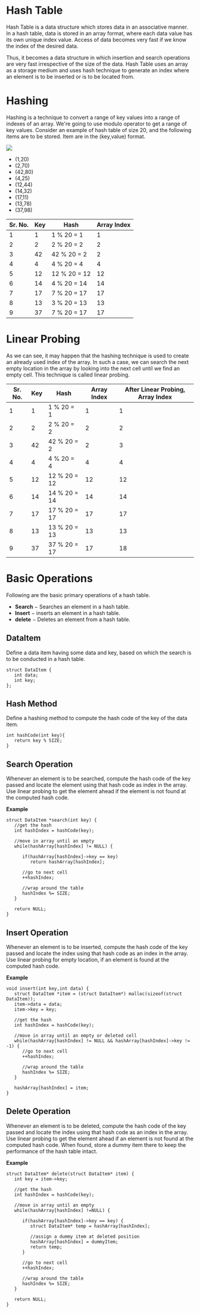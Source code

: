 # Hash Table

Hash Table is a data structure which stores data in an associative manner. In a hash table, data is stored in an array format, where each data value has its own unique index value. Access of data becomes very fast if we know the index of the desired data.

Thus, it becomes a data structure in which insertion and search operations are very fast irrespective of the size of the data. Hash Table uses an array as a storage medium and uses hash technique to generate an index where an element is to be inserted or is to be located from.

# Hashing

Hashing is a technique to convert a range of key values into a range of indexes of an array. We're going to use modulo operator to get a range of key values. Consider an example of hash table of size 20, and the following items are to be stored. Item are in the (key,value) format.

![](https://www.tutorialspoint.com/data_structures_algorithms/images/hash_function.jpg)

* (1,20)
* (2,70)
* (42,80)
* (4,25)
* (12,44)
* (14,32)
* (17,11)
* (13,78)
* (37,98)

|Sr. No. |	Key	| Hash	      | Array Index |
| -------|-----|--------------|-------------|
|1	     | 1   | 1 % 20 = 1	  |  1          |
|2	     | 2   | 2 % 20 = 2	  |  2          |
|3	     | 42  | 42 % 20 = 2  |  2          |
|4	     | 4   | 4 % 20 = 4	  |  4          |
|5	     | 12  | 12 % 20 = 12 |	12          |
|6	     | 14  | 4 % 20 = 14  |	14          |
|7	     | 17  | 7 % 20 = 17  |	17          |
|8	     | 13  | 3 % 20 = 13  |	13          |
|9	     | 37  | 7 % 20 = 17  |	17          |

# Linear Probing

As we can see, it may happen that the hashing technique is used to create an already used index of the array. In such a case, we can search the next empty location in the array by looking into the next cell until we find an empty cell. This technique is called linear probing.

| Sr. No. | Key | Hash         | Array Index | After Linear Probing, Array Index |
|---------|-----|--------------|-------------|-----------------------------------|
| 1       | 1   | 1 % 20 = 1   | 1           | 1                                 |
| 2       | 2   | 2 % 20 = 2   | 2           | 2                                 |
| 3       | 42  | 42 % 20 = 2  | 2           | 3                                 |
| 4       | 4   | 4 % 20 = 4   | 4           | 4                                 |
| 5       | 12  | 12 % 20 = 12 | 12          | 12                                |
| 6       | 14  | 14 % 20 = 14 | 14          | 14                                |
| 7       | 17  | 17 % 20 = 17 | 17          | 17                                |
| 8       | 13  | 13 % 20 = 13 | 13          | 13                                |
| 9       | 37  | 37 % 20 = 17 | 17          | 18                                |


# Basic Operations

Following are the basic primary operations of a hash table.

* **Search** − Searches an element in a hash table.
* **Insert** − inserts an element in a hash table.
* **delete** − Deletes an element from a hash table.

## DataItem

Define a data item having some data and key, based on which the search is to be conducted in a hash table.

```
struct DataItem {
   int data;   
   int key;
};
```

## Hash Method

Define a hashing method to compute the hash code of the key of the data item.

```
int hashCode(int key){
   return key % SIZE;
}
```

## Search Operation

Whenever an element is to be searched, compute the hash code of the key passed and locate the element using that hash code as index in the array. Use linear probing to get the element ahead if the element is not found at the computed hash code.

**Example**

```
struct DataItem *search(int key) {
   //get the hash 
   int hashIndex = hashCode(key);
	
   //move in array until an empty 
   while(hashArray[hashIndex] != NULL) {
	
      if(hashArray[hashIndex]->key == key)
         return hashArray[hashIndex];
			
      //go to next cell
      ++hashIndex;
		
      //wrap around the table
      hashIndex %= SIZE;
   }
	
   return NULL;        
}
```

## Insert Operation

Whenever an element is to be inserted, compute the hash code of the key passed and locate the index using that hash code as an index in the array. Use linear probing for empty location, if an element is found at the computed hash code.

**Example**

```
void insert(int key,int data) {
   struct DataItem *item = (struct DataItem*) malloc(sizeof(struct DataItem));
   item->data = data;  
   item->key = key;     

   //get the hash 
   int hashIndex = hashCode(key);

   //move in array until an empty or deleted cell
   while(hashArray[hashIndex] != NULL && hashArray[hashIndex]->key != -1) {
      //go to next cell
      ++hashIndex;
		
      //wrap around the table
      hashIndex %= SIZE;
   }
	
   hashArray[hashIndex] = item;        
}
```

## Delete Operation

Whenever an element is to be deleted, compute the hash code of the key passed and locate the index using that hash code as an index in the array. Use linear probing to get the element ahead if an element is not found at the computed hash code. When found, store a dummy item there to keep the performance of the hash table intact.

**Example**

```
struct DataItem* delete(struct DataItem* item) {
   int key = item->key;

   //get the hash 
   int hashIndex = hashCode(key);

   //move in array until an empty 
   while(hashArray[hashIndex] !=NULL) {
	
      if(hashArray[hashIndex]->key == key) {
         struct DataItem* temp = hashArray[hashIndex]; 
			
         //assign a dummy item at deleted position
         hashArray[hashIndex] = dummyItem; 
         return temp;
      } 
		
      //go to next cell
      ++hashIndex;
		
      //wrap around the table
      hashIndex %= SIZE;
   }  
	
   return NULL;        
}
```

